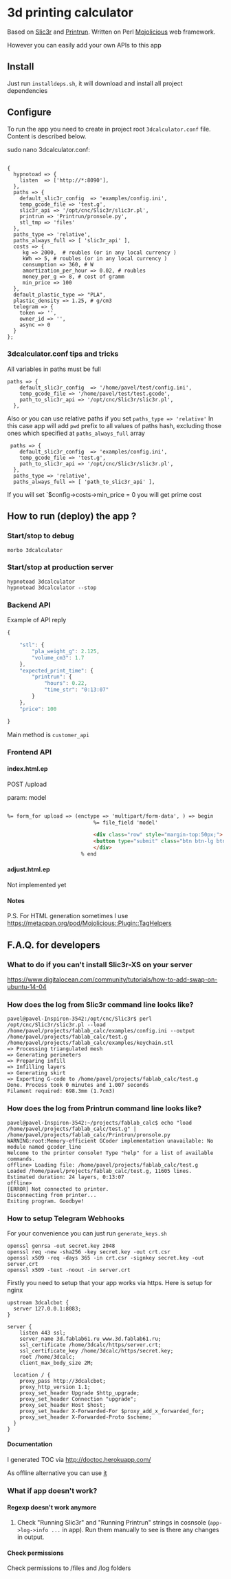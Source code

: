 # 3d printing calculator

Based on [Slic3r](https://github.com/alexrj/Slic3r) and [Printrun](https://github.com/kliment/Printrun). Written on Perl [Mojolicious](https://github.com/kraih/mojo) web framework.

However you can easily add your own APIs to this app

## Install

Just run ``installdeps.sh``, it will download and install all project dependencies


## Configure

To run the app you need to create in project root ``3dcalculator.conf`` file. Content is described below.

sudo nano 3dcalculator.conf:

```

{
  hypnotoad => {
    listen  => ['http://*:8090'],
  },
  paths => {
    default_slic3r_config  => 'examples/config.ini',
    temp_gcode_file => 'test.g',
    slic3r_api => '/opt/cnc/Slic3r/slic3r.pl',
    printrun => 'Printrun/pronsole.py',
    stl_tmp => 'files'
  },
  paths_type => 'relative',
  paths_always_full => [ 'slic3r_api' ],
  costs => {
     kg => 2000,  # roubles (or in any local currency )
     kWh => 5, # roubles (or in any local currency )
     consumption => 360, # W
     amortization_per_hour => 0.02, # roubles
     money_per_g => 8, # cost of gramm
     min_price => 100
  },
  default_plastic_type => "PLA",
  plastic_density => 1.25, # g/cm3
  telegram => {
    token => '',
    owner_id => '',
    async => 0
  }
};

```

###  3dcalculator.conf tips and tricks 


All variables in paths must be full

```
paths => {
    default_slic3r_config  => '/home/pavel/test/config.ini',
    temp_gcode_file => '/home/pavel/test/test.gcode',
    path_to_slic3r_api => '/opt/cnc/Slic3r/slic3r.pl',
  },
```

Also or you can use relative paths if you set ``paths_type => 'relative'``
In this case app will add ``pwd`` prefix to all values of paths hash, excluding those
ones which specified at ``paths_always_full`` array

```
 paths => {
    default_slic3r_config  => 'examples/config.ini',
    temp_gcode_file => 'test.g',
    path_to_slic3r_api => '/opt/cnc/Slic3r/slic3r.pl',
  },
  paths_type => 'relative',
  paths_always_full => [ 'path_to_slic3r_api' ],
```


If you will set `$config->costs->min_price = 0 you will get prime cost


## How to run (deploy) the app ?

### Start/stop to debug

``morbo 3dcalculator``

### Start/stop at production server

```
hypnotoad 3dcalculator
hypnotoad 3dcalculator --stop
```

### Backend API

Example of API reply

```javascript
{

    "stl": {
        "pla_weight_g": 2.125,
        "volume_cm3": 1.7
    },
    "expected_print_time": {
        "printrun": {
            "hours": 0.22,
            "time_str": "0:13:07"
        }
    },
    "price": 100

}
```

Main method is ``customer_api``


### Frontend API

#### index.html.ep

POST /upload

param: model

```html

%= form_for upload => (enctype => 'multipart/form-data', ) => begin
				      		%= file_field 'model'

				      		<div class="row" style="margin-top:50px;">
				      		<button type="submit" class="btn btn-lg btn-success btn-block">Поехали!</button>
				      		</div>				      		
			    		% end
```			    		


#### adjust.html.ep

Not implemented yet

#### Notes

P.S. For HTML generation sometimes I use https://metacpan.org/pod/Mojolicious::Plugin::TagHelpers


## F.A.Q. for developers

### What to do if you can't install Slic3r-XS on your server

https://www.digitalocean.com/community/tutorials/how-to-add-swap-on-ubuntu-14-04

### How does the log from Slic3r command line looks like?

```
pavel@pavel-Inspiron-3542:/opt/cnc/Slic3r$ perl /opt/cnc/Slic3r/slic3r.pl --load /home/pavel/projects/fablab_calc/examples/config.ini --output /home/pavel/projects/fablab_calc/test.g  /home/pavel/projects/fablab_calc/examples/keychain.stl
=> Processing triangulated mesh
=> Generating perimeters
=> Preparing infill
=> Infilling layers
=> Generating skirt
=> Exporting G-code to /home/pavel/projects/fablab_calc/test.g
Done. Process took 0 minutes and 1.007 seconds
Filament required: 698.3mm (1.7cm3)
```

### How does the log from Printrun command line looks like?

```
pavel@pavel-Inspiron-3542:~/projects/fablab_calc$ echo "load /home/pavel/projects/fablab_calc/test.g" | /home/pavel/projects/fablab_calc/Printrun/pronsole.py
WARNING:root:Memory-efficient GCoder implementation unavailable: No module named gcoder_line
Welcome to the printer console! Type "help" for a list of available commands.
offline> Loading file: /home/pavel/projects/fablab_calc/test.g
Loaded /home/pavel/projects/fablab_calc/test.g, 11605 lines.
Estimated duration: 24 layers, 0:13:07
offline> 
[ERROR] Not connected to printer.
Disconnecting from printer...
Exiting program. Goodbye!
```

### How to setup Telegram Webhooks

For your convenience you can just run `generate_keys.sh`

```
openssl genrsa -out secret.key 2048
openssl req -new -sha256 -key secret.key -out crt.csr
openssl x509 -req -days 365 -in crt.csr -signkey secret.key -out server.crt
openssl x509 -text -noout -in server.crt
```

Firstly you need to setup that your app works via https. Here is setup for nginx

```
upstream 3dcalcbot {
  server 127.0.0.1:8083;
}

server {
    listen 443 ssl;
    server_name 3d.fablab61.ru www.3d.fablab61.ru;
    ssl_certificate /home/3dcalc/https/server.crt;
    ssl_certificate_key /home/3dcalc/https/secret.key;
    root /home/3dcalc;
    client_max_body_size 2M;

  location / {
    proxy_pass http://3dcalcbot;
    proxy_http_version 1.1;
    proxy_set_header Upgrade $http_upgrade;
    proxy_set_header Connection "upgrade";
    proxy_set_header Host $host;
    proxy_set_header X-Forwarded-For $proxy_add_x_forwarded_for;
    proxy_set_header X-Forwarded-Proto $scheme;
  }
}
```

#### Documentation 

I generated TOC via http://doctoc.herokuapp.com/

As offline alternative you can use [it](https://github.com/ekalinin/github-markdown-toc)


### What if app doesn't work?

#### Regexp doesn't work anymore

1. Check "Running Slic3r" and "Running Printrun" strings in cosnsole (`app->log->info ...` in app).
Run them manually to see is there any changes in output.

#### Check permissions

Check permissions to /files and /log folders

